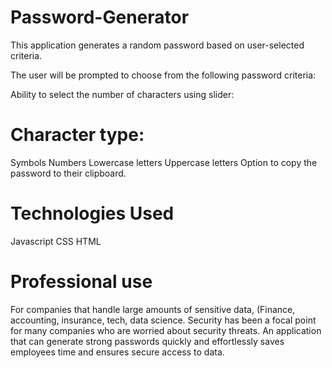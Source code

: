 # Password-Generator

This application generates a random password based on user-selected criteria.

The user will be prompted to choose from the following password criteria:

Ability to select the number of characters using slider:

# Character type:


Symbols
Numbers
Lowercase letters
Uppercase letters
Option to copy the password to their clipboard.


# Technologies Used

Javascript
CSS
HTML


# Professional use

For companies that handle large amounts of sensitive data, (Finance, accounting, insurance, tech, data science. Security has been a focal point for many companies who are worried about security threats. 
An application that can generate strong passwords quickly and effortlessly saves employees time and ensures secure access to data.
